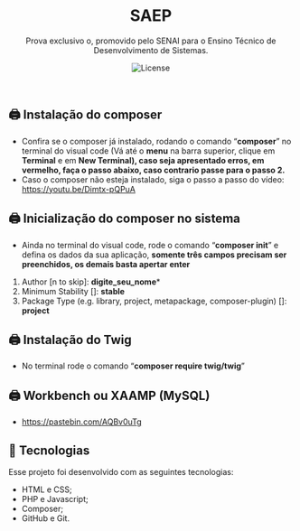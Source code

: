 <h1 align="center"> SAEP </h1>

<p align="center">
Prova exclusivo o, promovido pelo SENAI para o Ensino Técnico de Desenvolvimento de Sistemas.
</p>

<p align="center">
  <img alt="License" src="https://img.shields.io/static/v1?label=license&message=MIT&color=49AA26&labelColor=000000">
</p>

<br>

## 🖨️ **Instalação do composer**
- Confira se o composer já instalado, rodando o comando “**composer**” no terminal do visual code (Vá até o **menu** na barra superior, clique em **Terminal** e em **New Terminal), caso seja apresentado erros, em vermelho, faça o passo abaixo, caso contrario passe para o passo 2.**
- Caso o composer não esteja instalado, siga o passo a passo do vídeo: https://youtu.be/Dimtx-pQPuA

## 🖨️ **Inicialização do composer no sistema**
- Ainda no terminal do visual code, rode o comando “**composer init**” e defina os dados da sua aplicação, **somente três campos precisam ser preenchidos, os demais basta apertar enter**
1. Author [n to skip]: **digite_seu_nome***
2. Minimum Stability []: **stable**
3. Package Type (e.g. library, project, metapackage, composer-plugin) []: **project**

## 🖨️ **Instalação do Twig**
- No terminal rode o comando “**composer require twig/twig**”

## 🖨️ **Workbench ou XAAMP (MySQL)**
- https://pastebin.com/AQBv0uTg

## 🚀 **Tecnologias**
Esse projeto foi desenvolvido com as seguintes tecnologias:

- HTML e CSS;
- PHP e Javascript;
- Composer;
- GitHub e Git.
